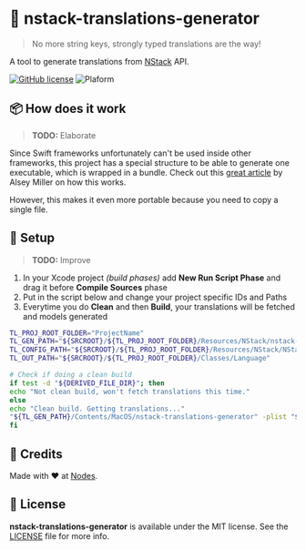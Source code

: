 # 💬 nstack-translations-generator
> No more string keys, strongly typed translations are the way!

A tool to generate translations from [NStack](http://nstack.io) API. 

[![GitHub license](https://img.shields.io/badge/license-MIT-blue.svg)](https://github.com/nodes-ios/nstack-translations-generator/blob/master/LICENSE)
![Plaform](https://img.shields.io/badge/platform-osx-lightgrey.svg)

## 📦 How does it work
> **TODO:** Elaborate  

Since Swift frameworks unfortunately can't be used inside other frameworks, this project has a special structure to be able to generate one executable, which is wrapped in a bundle. Check out this [great article](https://colemancda.github.io/programming/2015/02/12/embedded-swift-frameworks-osx-command-line-tools/) by Alsey Miller on how this works. 

However, this makes it even more portable because you need to copy a single file.

## 🔧 Setup
> **TODO:** Improve

1. In your Xcode project *(build phases)* add **New Run Script Phase** and drag it before **Compile Sources** phase
2. Put in the script below and change your project specific IDs and Paths
3. Everytime you do **Clean** and then **Build**, your translations will be fetched and models generated

~~~sh
TL_PROJ_ROOT_FOLDER="ProjectName"
TL_GEN_PATH="${SRCROOT}/${TL_PROJ_ROOT_FOLDER}/Resources/NStack/nstack-translations-generator.bundle"
TL_CONFIG_PATH="${SRCROOT}/${TL_PROJ_ROOT_FOLDER}/Resources/NStack/NStack.plist"
TL_OUT_PATH="${SRCROOT}/${TL_PROJ_ROOT_FOLDER}/Classes/Language"

# Check if doing a clean build
if test -d "${DERIVED_FILE_DIR}"; then
echo "Not clean build, won't fetch translations this time."
else
echo "Clean build. Getting translations..."
"${TL_GEN_PATH}/Contents/MacOS/nstack-translations-generator" -plist "${TL_CONFIG_PATH}" -output "${TL_OUT_PATH}"
fi
~~~

## 👥 Credits
Made with ❤️ at [Nodes](http://nodesagency.com).

## 📄 License
**nstack-translations-generator** is available under the MIT license. See the [LICENSE](https://github.com/nodes-ios/nstack-translations-generator/blob/master/LICENSE) file for more info.

